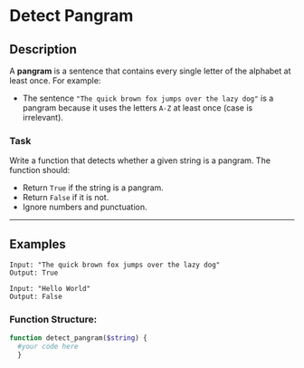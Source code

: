 # Detect Pangram

## Description

A **pangram** is a sentence that contains every single letter of the alphabet at least once. For example:

- The sentence `"The quick brown fox jumps over the lazy dog"` is a pangram because it uses the letters `A-Z` at least once (case is irrelevant).

### Task

Write a function that detects whether a given string is a pangram. The function should:

- Return `True` if the string is a pangram.
- Return `False` if it is not.
- Ignore numbers and punctuation.

---

## Examples

```plaintext
Input: "The quick brown fox jumps over the lazy dog"
Output: True

Input: "Hello World"
Output: False
```

### Function Structure:

```php
function detect_pangram($string) { 
  #your code here
  }
```
